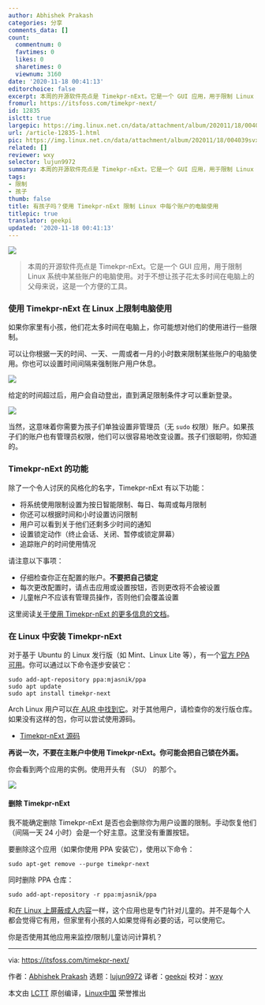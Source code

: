 ```yaml
---
author: Abhishek Prakash
categories: 分享
comments_data: []
count:
  commentnum: 0
  favtimes: 0
  likes: 0
  sharetimes: 0
  viewnum: 3160
date: '2020-11-18 00:41:13'
editorchoice: false
excerpt: 本周的开源软件亮点是 Timekpr-nExt。它是一个 GUI 应用，用于限制 Linux 系统中某些账户的电脑使用。对于不想让孩子花太多时间在电脑上的父母来说，这是一个方便的工具。
fromurl: https://itsfoss.com/timekpr-next/
id: 12835
islctt: true
largepic: https://img.linux.net.cn/data/attachment/album/202011/18/004039svxva9wrvva2xias.jpg
url: /article-12835-1.html
pic: https://img.linux.net.cn/data/attachment/album/202011/18/004039svxva9wrvva2xias.jpg.thumb.jpg
related: []
reviewer: wxy
selector: lujun9972
summary: 本周的开源软件亮点是 Timekpr-nExt。它是一个 GUI 应用，用于限制 Linux 系统中某些账户的电脑使用。对于不想让孩子花太多时间在电脑上的父母来说，这是一个方便的工具。
tags:
- 限制
- 孩子
thumb: false
title: 有孩子吗？使用 Timekpr-nExt 限制 Linux 中每个账户的电脑使用
titlepic: true
translator: geekpi
updated: '2020-11-18 00:41:13'
---
```


![](/data/attachment/album/202011/18/004039svxva9wrvva2xias.jpg)



> 
> 本周的开源软件亮点是 Timekpr-nExt。它是一个 GUI 应用，用于限制 Linux 系统中某些账户的电脑使用。对于不想让孩子花太多时间在电脑上的父母来说，这是一个方便的工具。
> 
> 
> 


### 使用 Timekpr-nExt 在 Linux 上限制电脑使用


如果你家里有小孩，他们花太多时间在电脑上，你可能想对他们的使用进行一些限制。


可以让你根据一天的时间、一天、一周或者一月的小时数来限制某些账户的电脑使用。你也可以设置时间间隔来强制账户用户休息。


![](/data/attachment/album/202011/18/003800oruelenzxnn9lar0.png)


给定的时间超过后，用户会自动登出，直到满足限制条件才可以重新登录。


![](/data/attachment/album/202011/18/003813kpjprjj4fvpaccan.png)


当然，这意味着你需要为孩子们单独设置非管理员（无 `sudo` 权限）账户。如果孩子们的账户也有管理员权限，他们可以很容易地改变设置。孩子们很聪明，你知道的。


### Timekpr-nExt 的功能


除了一个令人讨厌的风格化的名字，Timekpr-nExt 有以下功能：


* 将系统使用限制设置为按日智能限制、每日、每周或每月限制
* 你还可以根据时间和小时设置访问限制
* 用户可以看到关于他们还剩多少时间的通知
* 设置锁定动作（终止会话、关闭、暂停或锁定屏幕）
* 追踪账户的时间使用情况


请注意以下事项：


* 仔细检查你正在配置的账户。**不要把自己锁定**
* 每次更改配置时，请点击应用或设置按钮，否则更改将不会被设置
* 儿童帐户不应该有管理员操作，否则他们会覆盖设置


这里阅读[关于使用 Timekpr-nExt 的更多信息的文档](https://mjasnik.gitlab.io/timekpr-next/)。


### 在 Linux 中安装 Timekpr-nExt


对于基于 Ubuntu 的 Linux 发行版（如 Mint、Linux Lite 等），有一个[官方 PPA 可用](https://launchpad.net/~mjasnik/+archive/ubuntu/ppa)。你可以通过以下命令逐步安装它：



```
sudo add-apt-repository ppa:mjasnik/ppa
sudo apt update
sudo apt install timekpr-next

```

Arch Linux 用户可以[在 AUR 中找到它](https://aur.archlinux.org/packages/timekpr-next/)。对于其他用户，请检查你的发行版仓库。如果没有这样的包，你可以尝试使用源码。


* [Timekpr-nExt 源码](https://launchpad.net/timekpr-next)


**再说一次，不要在主账户中使用 Timekpr-nExt。你可能会把自己锁在外面。**


你会看到两个应用的实例。使用开头有 （SU） 的那个。


![](/data/attachment/album/202011/18/003825szobd7zif1igbd1g.jpg)


#### 删除 Timekpr-nExt


我不能确定删除 Timekpr-nExt 是否也会删除你为用户设置的限制。手动恢复他们（间隔一天 24 小时）会是一个好主意。这里没有重置按钮。


要删除这个应用（如果你使用 PPA 安装它），使用以下命令：



```
sudo apt-get remove --purge timekpr-next

```

同时删除 PPA 仓库：



```
sudo add-apt-repository -r ppa:mjasnik/ppa

```

和[在 Linux 上屏蔽成人内容](https://itsfoss.com/how-to-block-porn-by-content-filtering-on-ubuntu/)一样，这个应用也是专门针对儿童的。并不是每个人都会觉得它有用，但家里有小孩的人如果觉得有必要的话，可以使用它。


你是否使用其他应用来监控/限制儿童访问计算机？




---


via: <https://itsfoss.com/timekpr-next/>


作者：[Abhishek Prakash](https://itsfoss.com/author/abhishek/) 选题：[lujun9972](https://github.com/lujun9972) 译者：[geekpi](https://github.com/geekpi) 校对：[wxy](https://github.com/wxy)


本文由 [LCTT](https://github.com/LCTT/TranslateProject) 原创编译，[Linux中国](https://linux.cn/) 荣誉推出